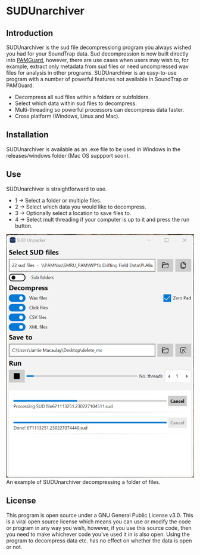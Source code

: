 # SUDUnarchiver

## Introduction

SUDUnarchiver is the sud file decompressiong program you always wished you had for your SoundTrap data. Sud decompression is now built directly into [PAMGuard](www.pamguard.org), however, there are use cases when users may wish to, for example, extract only metadata from sud files or need uncompressed wav files for analysis in other programs. SUDUnarchiver is an easy-to-use program with a number of powerful features not available in SoundTrap or PAMGuard. 

- Decompress all sud files within a folders or subfolders. 
- Select which data within sud files to decompress. 
- Multi-threading so powerful processors can decompress data faster.
- Cross platform (Windows, Linux and Mac). 

## Installation 

SUDUnarchiver is available as an .exe file to be used in Windows in the releases/windows folder (Mac OS suppport soon). 

## Use

SUDUnarchiver is straightforward to use. 

- 1 -> Select a folder or multiple files.
- 2 -> Select which data you would like to decompress.
- 3 -> Optionally select a location to save files to. 
- 4 -> Select mult threading if your computer is up to it and press the run button. 

<center><img src="resources/sudunarchover_screenshot_1.png" width="512"></center>
An example of SUDUnarchiver decompressing a folder of files.

## License
This program is open source under a GNU General Public License v3.0. This is a viral open source license which means you can use or modify the code or program in any way you wish, however, if you use this source code, then you need to make whichever code you've used it in is also open. Using the program to decompress data etc. has no effect on whether the data is open or not. 


